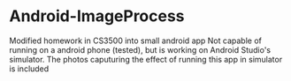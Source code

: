 # Android-ImageProcess
Modified homework in CS3500 into small android app
Not capable of running on a android phone (tested), but is working on Android Studio's simulator.
The photos caputuring the effect of running this app in simulator is included 
